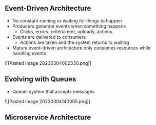 
## Event-Driven Architecture

- No constant running or waiting for things to happen
- Producers generate events when something happens
	- Clicks, errors, criteria met, uploads, actions
- Events are delivered to consumers
	- Actions are taken and the system returns to waiting
- Mature event-driven architecture only consumes resources while handling events


![[Pasted image 20230304002330.png]]

## Evolving with Queues

- Queue: system that accepts messages

![[Pasted image 20230304140005.png]]

## Microservice Architecture

